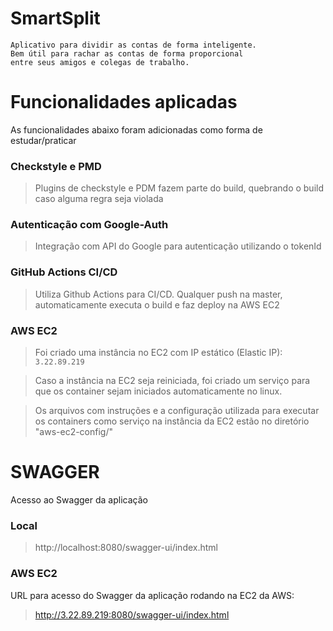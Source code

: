 # SmartSplit
```
Aplicativo para dividir as contas de forma inteligente. 
Bem útil para rachar as contas de forma proporcional 
entre seus amigos e colegas de trabalho.
```
# Funcionalidades aplicadas
As funcionalidades abaixo foram adicionadas como forma de estudar/praticar

### Checkstyle e PMD
>Plugins de checkstyle e PDM fazem parte do build, quebrando o build caso alguma regra seja violada

### Autenticação com Google-Auth
>Integração com API do Google para autenticação utilizando o tokenId

### GitHub Actions CI/CD
>Utiliza Github Actions para CI/CD. Qualquer push na master, automaticamente executa o build e faz deploy na AWS EC2

### AWS EC2
>Foi criado uma instância no EC2 com IP estático (Elastic IP): `3.22.89.219`

>Caso a instância na EC2 seja reiniciada, foi criado um serviço para que os container sejam iniciados automaticamente no linux. 

>Os arquivos com instruções e a configuração utilizada para executar os containers como serviço na instância da EC2 estão no diretório "aws-ec2-config/"

# SWAGGER
Acesso ao Swagger da aplicação
### Local
> http://localhost:8080/swagger-ui/index.html

### AWS EC2
URL para acesso do Swagger da aplicação rodando na EC2 da AWS:
> http://3.22.89.219:8080/swagger-ui/index.html
